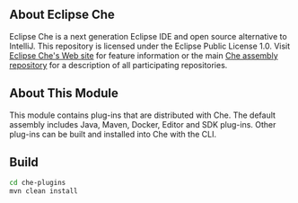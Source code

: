 ## About Eclipse Che
Eclipse Che is a next generation Eclipse IDE and open source alternative to IntelliJ. This repository is licensed under the Eclipse Public License 1.0. Visit [Eclipse Che's Web site](http://eclipse.org/che) for feature information or the main [Che assembly repository](http://github.com/codenvy/che) for a description of all participating repositories.

## About This Module
This module contains plug-ins that are distributed with Che. The default assembly includes Java, Maven, Docker, Editor and SDK plug-ins. Other plug-ins can be built and installed into Che with the CLI.

## Build
```sh
cd che-plugins
mvn clean install
```
